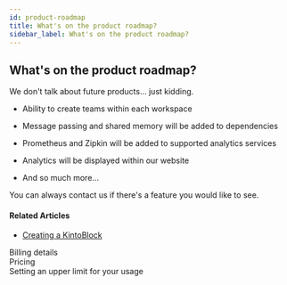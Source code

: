 ```yaml
---
id: product-roadmap
title: What's on the product roadmap?
sidebar_label: What's on the product roadmap?
---
```


## What's on the product roadmap?

We don't talk about future products... just kidding.

*  Ability to create teams within each workspace

*  Message passing and shared memory will be added to dependencies

*  Prometheus and Zipkin will be added to supported analytics services

*  Analytics will be displayed within our website

*  And so much more...

You can always contact us if there's a feature you would like to see.

#### Related Articles

* [Creating a KintoBlock](creating-a-kintoblock.md)

Billing details  
Pricing  
Setting an upper limit for your usage
